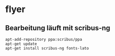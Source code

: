 # flyer

## Bearbeitung läuft mit scribus-ng
```
apt-add-repository ppa:scribus/ppa
apt-get update
apt-get install scribus-ng fonts-lato
```
